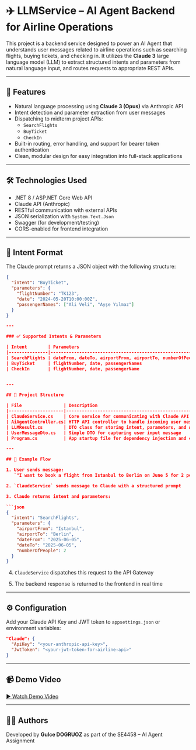 # ✈️ LLMService – AI Agent Backend for Airline Operations

This project is a backend service designed to power an AI Agent that understands user messages related to airline operations such as searching flights, buying tickets, and checking in. It utilizes the **Claude 3** large language model (LLM) to extract structured intents and parameters from natural language input, and routes requests to appropriate REST APIs.

---

## 📌 Features

- Natural language processing using **Claude 3 (Opus)** via Anthropic API
- Intent detection and parameter extraction from user messages
- Dispatching to midterm project APIs:
  - `SearchFlights`
  - `BuyTicket`
  - `CheckIn`
- Built-in routing, error handling, and support for bearer token authentication
- Clean, modular design for easy integration into full-stack applications

---

## 🛠️ Technologies Used

- .NET 8 / ASP.NET Core Web API
- Claude API (Anthropic)
- RESTful communication with external APIs
- JSON serialization with `System.Text.Json`
- Swagger (for development/testing)
- CORS-enabled for frontend integration

---

## 🧠 Intent Format

The Claude prompt returns a JSON object with the following structure:

```json
{
  "intent": "BuyTicket",
  "parameters": {
    "flightNumber": "TK123",
    "date": "2024-05-20T10:00:00Z",
    "passengerNames": ["Ali Veli", "Ayşe Yılmaz"]
  }
}

---

### ✅ Supported Intents & Parameters

| Intent        | Parameters                                                                 |
|---------------|----------------------------------------------------------------------------|
| SearchFlights | dateFrom, dateTo, airportFrom, airportTo, numberOfPeople, isRoundTrip      |
| BuyTicket     | flightNumber, date, passengerNames                                         |
| CheckIn       | flightNumber, date, passengerName                                          |


---

## 📁 Project Structure

| File                | Description                                                              |
|---------------------|--------------------------------------------------------------------------|
| ClaudeService.cs    | Core service for communicating with Claude API and dispatching to APIs   |
| AiAgentController.cs| HTTP API controller to handle incoming user messages                    |
| LLMResult.cs        | DTO class for storing intent, parameters, and API response              |
| UserMessageDto.cs   | Simple DTO for capturing user input message                             |
| Program.cs          | App startup file for dependency injection and configuration             |

---

## 🔄 Example Flow

1. User sends message:  
   `"I want to book a flight from Istanbul to Berlin on June 5 for 2 people."`

2. `ClaudeService` sends message to Claude with a structured prompt

3. Claude returns intent and parameters:

```json
{
  "intent": "SearchFlights",
  "parameters": {
    "airportFrom": "Istanbul",
    "airportTo": "Berlin",
    "dateFrom": "2025-06-05",
    "dateTo": "2025-06-05",
    "numberOfPeople": 2
  }
}
```

4. `ClaudeService` dispatches this request to the API Gateway

5. The backend response is returned to the frontend in real time


---

## ⚙️ Configuration

Add your Claude API Key and JWT token to `appsettings.json` or environment variables:

```json
"Claude": {
  "ApiKey": "<your-anthropic-api-key>",
  "JwtToken": "<your-jwt-token-for-airline-api>"
}
```

---

## 📹 Demo Video

[▶️ Watch Demo Video](https://your-video-link.com)


---

## 👨‍💻 Authors

Developed by **Gulce DOGRUOZ** as part of the SE4458 – AI Agent Assignment  





